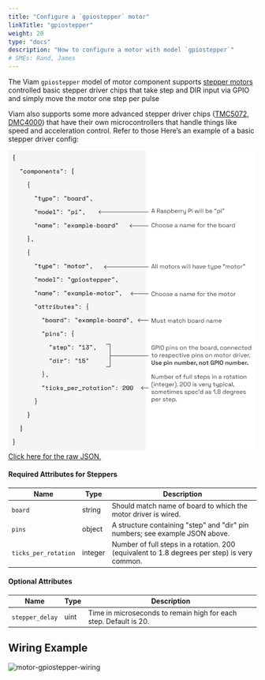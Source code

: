 ```yaml
---
title: "Configure a `gpiostepper` motor"
linkTitle: "gpiostepper"
weight: 20
type: "docs"
description: "How to configure a motor with model `gpiostepper`"
# SMEs: Rand, James
---
```


The Viam `gpiostepper` model of motor component supports [stepper motors](https://en.wikipedia.org/wiki/Stepper_motor) controlled basic stepper driver chips that take step and DIR input via GPIO and simply move the motor one step per pulse

Viam also supports some more advanced stepper driver chips ([TMC5072](/components/motor/tmc5072/), [DMC4000](/components/motor/dmc4000/)) that have their own microcontrollers that handle things like speed and acceleration control.
Refer to those
Here’s an example of a basic stepper driver config:

![motor-gpiostepper-json](../img/motor/motor-gpiostepper-json.png)
[Click here for the raw JSON.](../example-configs/motor-gpiostepper-config.json)

#### Required Attributes for Steppers

Name | Type | Description
-------------- | ---- | ---------------
`board` | string | Should match name of board to which the motor driver is wired.
`pins` | object | A structure containing "step" and "dir" pin numbers; see example JSON above.
`ticks_per_rotation` | integer | Number of full steps in a rotation. 200 (equivalent to 1.8 degrees per step) is very common.

#### Optional Attributes

Name | Type | Description
-------------- | ---- | ---------------
`stepper_delay` | uint | Time in microseconds to remain high for each step. Default is 20.

## Wiring Example

![motor-gpiostepper-wiring](/components/img/motor/motor-gpiostepper-wiring.png)
